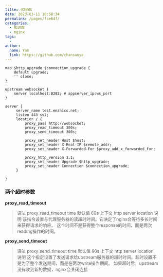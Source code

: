 ```yaml
---
title: 代理WS
date: 2023-03-11 10:58:34
permalink: /pages/fce64f/
categories:
  - 知识库
  - nginx
tags:
  - 
author: 
  name: Yan
  link: https://github.com/chansanya
---
```



```shell
map $http_upgrade $connection_upgrade {
    default upgrade;
    '' close;
}

upstream websocket {
    server localhost:8282; # appserver_ip:ws_port
}

server {
     server_name test.enzhico.net;
     listen 443 ssl;
     location / {
         proxy_pass http://websocket;
         proxy_read_timeout 300s;
         proxy_send_timeout 300s;
         
         proxy_set_header Host $host;
         proxy_set_header X-Real-IP $remote_addr;
         proxy_set_header X-Forwarded-For $proxy_add_x_forwarded_for;
         
         proxy_http_version 1.1;
         proxy_set_header Upgrade $http_upgrade;
         proxy_set_header Connection $connection_upgrade;
     }

}
```

### 两个超时参数
**proxy_read_timeout**

> 语法 proxy_read_timeout time 默认值 60s 上下文 http server location 说明 该指令设置与代理服务器的读超时时间。它决定了nginx会等待多长时间来获得请求的响应。 这个时间不是获得整个response的时间，而是两次reading操作的时间。

**proxy_send_timeout**

> 语法 proxy_send_timeout time 默认值 60s 上下文 http server location 说明 这个指定设置了发送请求给upstream服务器的超时时间。超时设置不是为了整个发送期间，而是在两次write操作期间。 如果超时后，upstream没有收到新的数据，nginx会关闭连接